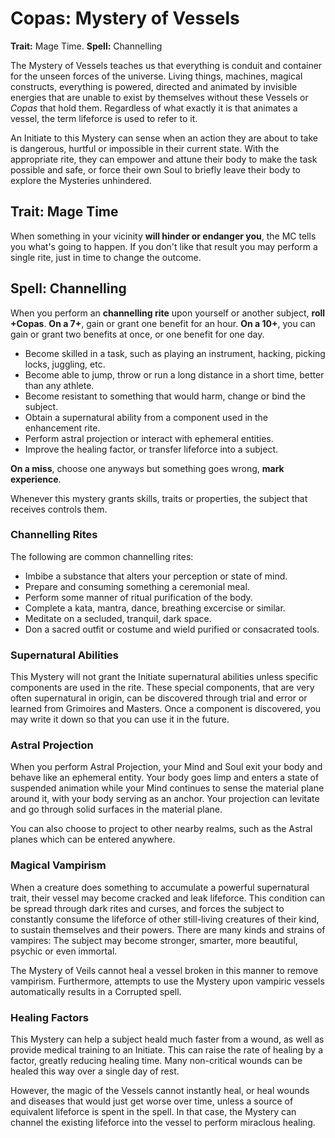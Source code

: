 # Copas: Mystery of Vessels

__Trait:__ Mage Time. __Spell:__ Channelling

The Mystery of Vessels teaches us that everything is conduit and container for the unseen forces of the universe.
Living things, machines, magical constructs, everything is powered, directed and animated by invisible energies that are unable to exist by themselves without these Vessels or _Copas_ that hold them.
Regardless of what exactly it is that animates a vessel, the term lifeforce is used to refer to it.

An Initiate to this Mystery can sense when an action they are about to take is dangerous, hurtful or impossible in their current state. With the appropriate rite, they can empower and attune their body to make the task possible and safe, or force their own Soul to briefly leave their body to explore the Mysteries unhindered.


## Trait: Mage Time

When something in your vicinity __will hinder or endanger you__, the MC tells you what's going to happen. 
If you don't like that result you may perform a single rite, just in time to change the outcome.


## Spell: Channelling

When you perform an __channelling rite__ upon yourself or another subject, __roll +Copas__.
__On a 7+__, gain or grant one benefit for an hour.
__On a 10+__, you can gain or grant two benefits at once, or one benefit for one day. 

* Become skilled in a task, such as playing an instrument, hacking, picking locks, juggling, etc.
* Become able to jump, throw or run a long distance in a short time, better than any athlete.
* Become resistant to something that would harm, change or bind the subject.
* Obtain a supernatural ability from a component used in the enhancement rite.
* Perform astral projection or interact with ephemeral entities.
* Improve the healing factor, or transfer lifeforce into a subject.

__On a miss__, choose one anyways but something goes wrong, __mark experience__.

Whenever this mystery grants skills, traits or properties, the subject that receives controls them.


### Channelling Rites

The following are common channelling rites:

* Imbibe a substance that alters your perception or state of mind.
* Prepare and consuming something a ceremonial meal. 
* Perform some manner of ritual purification of the body.
* Complete a kata, mantra, dance, breathing excercise or similar.
* Meditate on a secluded, tranquil, dark space.
* Don a sacred outfit or costume and wield purified or consacrated tools.


### Supernatural Abilities

This Mystery will not grant the Initiate supernatural abilities unless specific components are used in the rite. 
These special components, that are very often supernatural in origin, can be discovered through trial and error or learned from Grimoires and Masters. 
Once a component is discovered, you may write it down so that you can use it in the future.

### Astral Projection

When you perform Astral Projection, your Mind and Soul exit your body and behave like an ephemeral entity. 
Your body goes limp and enters a state of suspended animation while your Mind continues to sense the material plane around it, with your body serving as an anchor.
Your projection can levitate and go through solid surfaces in the material plane.

You can also choose to project to other nearby realms, such as the Astral planes which can be entered anywhere. 

### Magical Vampirism

When a creature does something to accumulate a powerful supernatural trait, their vessel may become cracked and leak lifeforce. 
This condition can be spread through dark rites and curses, and forces the subject to constantly consume the lifeforce of other still-living creatures of their kind, to sustain themselves and their powers. 
There are many kinds and strains of vampires: The subject may become stronger, smarter, more beautiful, psychic or even immortal.

The Mystery of Veils cannot heal a vessel broken in this manner to remove vampirism.
Furthermore, attempts to use the Mystery upon vampiric vessels automatically results in a Corrupted spell.

### Healing Factors

This Mystery can help a subject heald much faster from a wound, as well as provide medical training to an Initiate.
This can raise the rate of healing by a factor, greatly reducing healing time. 
Many non-critical wounds can be healed this way over a single day of rest. 

However, the magic of the Vessels cannot instantly heal, or heal wounds and diseases that would just get worse over time, unless a source of equivalent lifeforce is spent in the spell. 
In that case, the Mystery can channel the existing lifeforce into the vessel to perform miraclous healing.





